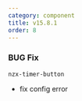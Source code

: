```yaml
---
category: component
title: v15.8.1
order: 8
---
```


### BUG Fix

`nzx-timer-button`

- fix config error
